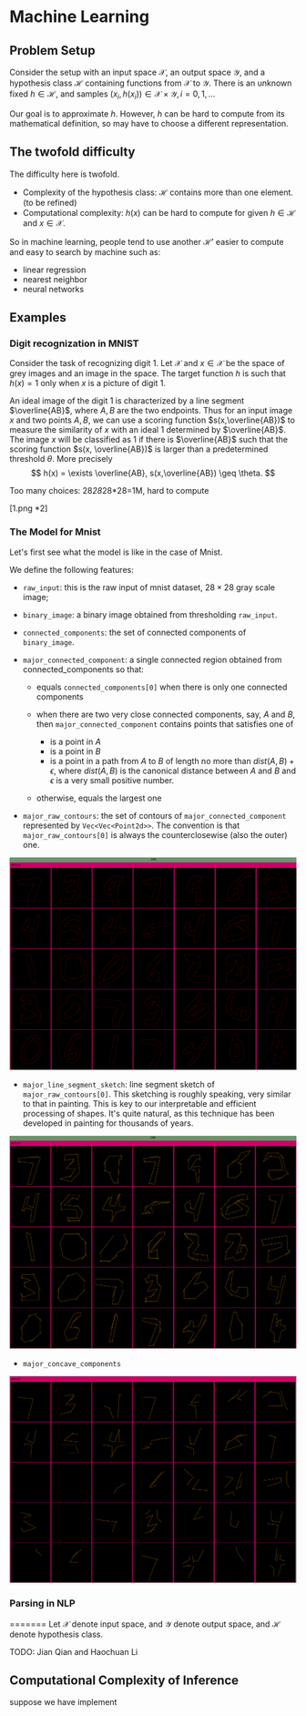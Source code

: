 # Machine Learning

## Problem Setup

Consider the setup with an input space $\mathcal{X}$, an output space $\mathcal{Y}$, and a hypothesis class $\mathcal{H}$ containing functions from $\mathcal{X}$ to $\mathcal{Y}$. There is an unknown fixed $h\in\mathcal{H}$, and samples $(x_i,h(x_i))\in\mathcal{X}\times\mathcal{Y}, i=0,1,\ldots$

Our goal is to approximate $h$. However, $h$ can be hard to compute from its mathematical definition, so may have to choose a different representation.

## The twofold difficulty
The difficulty here is twofold. 
- Complexity of the hypothesis class: $\mathcal{H}$ contains more than one element. (to be refined)
- Computational complexity: $h(x)$ can be hard to compute for given $h\in\mathcal{H}$ and $x\in\mathcal{X}$.

So in machine learning, people tend to use another $\mathcal{H}'$ easier to compute and easy to search by machine such as:
- linear regression
- nearest neighbor
- neural networks

## Examples
### Digit recognization in MNIST 

Consider the task of recognizing digit $1$.
Let $\mathcal{X}$ and $x\in\mathcal{X}$ be the space of grey images and an image in the space. The target function $h$ is such that $h(x) = 1$ only when $x$ is a picture of digit $1$. 

An ideal image of the digit $1$ is characterized by a line segment $\overline{AB}$, where $A,B$ are the two endpoints. Thus for an input image $x$ and two points $A,B$, we can use a scoring function $s(x,\overline{AB})$ to measure the similarity of $x$ with an ideal $1$ determined by $\overline{AB}$. The image $x$ will be classified as $1$ if there is $\overline{AB}$ such that the scoring function $s(x, \overline{AB})$ is larger than a predetermined threshold $\theta$. 
More precisely
$$ h(x) = \exists \overline{AB}, s(x,\overline{AB}) \geq \theta. $$



Too many choices: 28*28*28*28=1M, hard to compute

[1.png *2]



### The Model for Mnist

Let's first see what the model is like in the case of Mnist.

We define the following features:

- `raw_input`: this is the raw input of mnist dataset, $28\times 28$ gray scale image;

- `binary_image`: a binary image obtained from thresholding `raw_input`.

- `connected_components`: the set of connected components of `binary_image`.

- `major_connected_component`: a single connected region obtained from connected_components so that:

  - equals `connected_components[0]` when there is only one connected components

  - when there are two very close connected components, say, $A$ and $B$, then `major_connected_component` contains points that satisfies one of

    - is a point in $A$
    - is a point in $B$
    - is a point in a path from $A$ to $B$ of length no more than $dist(A, B) + \epsilon$, where $dist(A, B)$ is the canonical distance between $A$ and $B$ and $\epsilon$ is a very small positive number.

  - otherwise, equals the largest one

- `major_raw_contours`: the set of contours of `major_connected_component` represented by `Vec<Vec<Point2d>>`. The convention is that `major_raw_contours[0]` is always the counterclosewise (also the outer) one.

![alt text](../snapshots/generic-major-raw-contours.png)

- `major_line_segment_sketch`: line segment sketch of `major_raw_contours[0]`. This sketching is roughly speaking, very similar to that in painting. This is key to our interpretable and efficient processing of shapes. It's quite natural, as this technique has been developed in painting for thousands of years.

![alt text](../snapshots/generic-major-line-segment-sketch.png)

- `major_concave_components`

![alt text](../snapshots/generic-major-concave-components.png)





### Parsing in NLP


=======
Let $\mathcal{X}$ denote input space, and $\mathcal{Y}$ denote output space, and $\mathcal{H}$ denote hypothesis class.

TODO: Jian Qian and Haochuan Li

## Computational Complexity of Inference

suppose
we have implement





